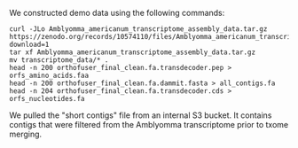 We constructed demo data using the following commands:
```
curl -JLo Amblyomma_americanum_transcriptome_assembly_data.tar.gz https://zenodo.org/records/10574110/files/Amblyomma_americanum_transcriptome_assembly_data.tar.gz?download=1
tar xf Amblyomma_americanum_transcriptome_assembly_data.tar.gz
mv transcriptome_data/* .
head -n 200 orthofuser_final_clean.fa.transdecoder.pep > orfs_amino_acids.faa
head -n 200 orthofuser_final_clean.fa.dammit.fasta > all_contigs.fa
head -n 204 orthofuser_final_clean.fa.transdecoder.cds > orfs_nucleotides.fa
```

We pulled the "short contigs" file from an internal S3 bucket.
It contains contigs that were filtered from the Amblyomma transcriptome prior to txome merging.
